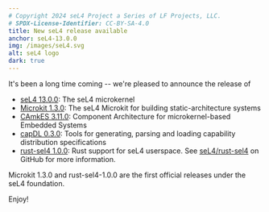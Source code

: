```yaml
---
# Copyright 2024 seL4 Project a Series of LF Projects, LLC.
# SPDX-License-Identifier: CC-BY-SA-4.0
title: New seL4 release available
anchor: seL4-13.0.0
img: /images/seL4.svg
alt: seL4 logo
dark: true
---
```


It's been a long time coming -- we're pleased to announce the release of

- [seL4 13.0.0](https://docs.sel4.systems/releases/sel4/13.0.0): The seL4
  microkernel
- [Microkit 1.3.0](https://docs.sel4.systems/releases/microkit/1.3.0): The seL4
  Microkit for building static-architecture systems
- [CAmkES 3.11.0](https://docs.sel4.systems/releases/camkes/camkes-3.11.0):
  Component Architecture for microkernel-based Embedded Systems
- [capDL 0.3.0](https://docs.sel4.systems/releases/capdl/0.3.0): Tools for
  generating, parsing and loading capability distribution specifications
- [rust-sel4 1.0.0](https://github.com/seL4/rust-sel4/releases/tag/v1.0.0): Rust
  support for seL4 userspace. See
  [seL4/rust-sel4](https://github.com/seL4/rust-sel4/) on GitHub for more
  information.

Microkit 1.3.0 and rust-sel4-1.0.0 are the first official releases under the
seL4 foundation.

Enjoy!
